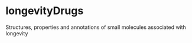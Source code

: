 # longevityDrugs
Structures, properties and annotations of small molecules associated with longevity
